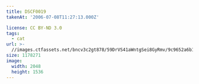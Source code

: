 ```yaml
---
title: DSCF0019
takenAt: '2006-07-08T11:27:13.000Z'

license: CC BY-ND 3.0
tags:
  - cat
url: >-
  //images.ctfassets.net/bncv3c2gt878/59DrVS41aWntgSei8GyRmv/9c9652a6b1be12e3ff58d00f09ca7214/dscf0019_4560392244_o
size: 1178271
image:
  width: 2048
  height: 1536
---
```

